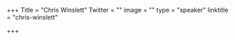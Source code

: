 +++
Title = "Chris Winslett"
Twitter = ""
image = ""
type = "speaker"
linktitle = "chris-winslett"

+++

